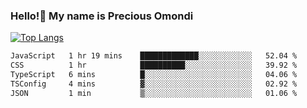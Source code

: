 ### Hello!👋 My name is Precious Omondi 

[![Top Langs](https://github-readme-stats.vercel.app/api/top-langs/?username=Presho99&langs_count=8&theme=dark)](https://github.com/Presho99/github-readme-stats)



<!--START_SECTION:waka-->

```txt
JavaScript   1 hr 19 mins    █████████████░░░░░░░░░░░░   52.04 %
CSS          1 hr            ██████████░░░░░░░░░░░░░░░   39.92 %
TypeScript   6 mins          █░░░░░░░░░░░░░░░░░░░░░░░░   04.06 %
TSConfig     4 mins          ▓░░░░░░░░░░░░░░░░░░░░░░░░   02.92 %
JSON         1 min           ▒░░░░░░░░░░░░░░░░░░░░░░░░   01.06 %
```

<!--END_SECTION:waka-->

